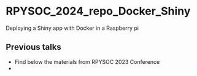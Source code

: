 # RPYSOC_2024_repo_Docker_Shiny
Deploying a Shiny app with Docker in a Raspberry pi


## Previous talks
- Find below the materials from RPYSOC 2023 Conference
- 


